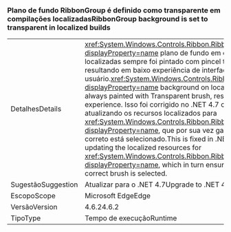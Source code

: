 ### <a name="ribbongroup-background-is-set-to-transparent-in-localized-builds"></a><span data-ttu-id="23f4d-101">Plano de fundo RibbonGroup é definido como transparente em compilações localizadas</span><span class="sxs-lookup"><span data-stu-id="23f4d-101">RibbonGroup background is set to transparent in localized builds</span></span>

|   |   |
|---|---|
|<span data-ttu-id="23f4d-102">Detalhes</span><span class="sxs-lookup"><span data-stu-id="23f4d-102">Details</span></span>|<span data-ttu-id="23f4d-103"><xref:System.Windows.Controls.Ribbon.RibbonGroup?displayProperty=name> plano de fundo em compilações localizadas sempre foi pintado com pincel transparente, resultando em baixo experiência de interface do usuário.</span><span class="sxs-lookup"><span data-stu-id="23f4d-103"><xref:System.Windows.Controls.Ribbon.RibbonGroup?displayProperty=name> background on localized builds was always painted with Transparent brush, resulting in poor UI experience.</span></span> <span data-ttu-id="23f4d-104">Isso foi corrigido no .NET 4.7 correção WPF atualizando os recursos localizados para <xref:System.Windows.Controls.Ribbon.RibbonGroup?displayProperty=name>, que por sua vez garante que o pincel correto está selecionado.</span><span class="sxs-lookup"><span data-stu-id="23f4d-104">This is fixed in .NET 4.7 WPF fix by updating the localized resources for <xref:System.Windows.Controls.Ribbon.RibbonGroup?displayProperty=name>, which in turn ensures that the correct brush is selected.</span></span>|
|<span data-ttu-id="23f4d-105">Sugestão</span><span class="sxs-lookup"><span data-stu-id="23f4d-105">Suggestion</span></span>|<span data-ttu-id="23f4d-106">Atualizar para o .NET 4.7</span><span class="sxs-lookup"><span data-stu-id="23f4d-106">Upgrade to .NET 4.7</span></span>|
|<span data-ttu-id="23f4d-107">Escopo</span><span class="sxs-lookup"><span data-stu-id="23f4d-107">Scope</span></span>|<span data-ttu-id="23f4d-108">Microsoft Edge</span><span class="sxs-lookup"><span data-stu-id="23f4d-108">Edge</span></span>|
|<span data-ttu-id="23f4d-109">Versão</span><span class="sxs-lookup"><span data-stu-id="23f4d-109">Version</span></span>|<span data-ttu-id="23f4d-110">4.6.2</span><span class="sxs-lookup"><span data-stu-id="23f4d-110">4.6.2</span></span>|
|<span data-ttu-id="23f4d-111">Tipo</span><span class="sxs-lookup"><span data-stu-id="23f4d-111">Type</span></span>|<span data-ttu-id="23f4d-112">Tempo de execução</span><span class="sxs-lookup"><span data-stu-id="23f4d-112">Runtime</span></span>|

